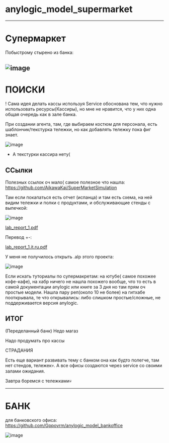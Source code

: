 # anylogic_model_supermarket
---
# Супермаркет
Побыстрому стырено из банка:

![image](https://github.com/user-attachments/assets/5957538c-6d2d-42e6-8c52-bf168a3953b1)
---
# ПОИСКИ 
! Сама идея делать кассы используя Service обоснована тем, что  нужно использовать ресурсы(Кассиры), но мне не нравится, что у них одна общая очередь как в зале банка.

При создании агента, там, где выбираем костюм для персонала, есть шаблончик/текстурка тележки, но как добавлять тележку пока фиг знает.

![image](https://github.com/user-attachments/assets/1afd51d9-e0a6-4787-8282-13b313713a0d)

- А текстурки кассира нету(

## ССылки

Полезных ссылок оч мало( самое полезное что нашла:  https://github.com/AikawaKai/SuperMarketSimulation

Там если покапаться есть отчет (испанца) и там есть схема, на ней видим тележки и полки с продуктами, и обслуживающие стенды с выпечкой:

![image](https://github.com/user-attachments/assets/1d23a50e-3af5-48ec-a9e2-d892f326c8d3)

[lab_report_1.pdf](https://github.com/user-attachments/files/18803608/lab_report_1.pdf)

Перевод +-:

[lab_report_1.it.ru.pdf](https://github.com/user-attachments/files/18803763/lab_report_1.it.ru.pdf)

У меня не получилось открыть .alp этого проекта:

![image](https://github.com/user-attachments/assets/91702b27-350f-448e-8ad4-52fe6230276a)

Если искать туториалы по супермакретам: на ютубе( самое похожее кофе-кафе), на хабр ничего не нашла похожего вообще, что то есть в самой документации anylogic или книге за 3 дня но там прям оч простые модели. Нашла пару реп(около 10 не более) на гитхабе пооткрывала, те что открывались: либо слишком простые/сложные, не поддерживается версия anylogic.

## ИТОГ

(Переделанный банк) Недо магаз

Надо продумать про кассы

СТРАДАНИЯ

Есть еще вариант развивать тему с банком она как будто полегче, там нет стендов, тележек💀. А все офисы создаются через service со своими залами ожидания.

Завтра боремся с тележками💀

---
# БАНК

для банковского офиса: https://github.com/Gppovrm/anylogic_model_bankoffice

![image](https://github.com/user-attachments/assets/b72042a3-6519-4ecd-9eac-5c89d9b68e16)
